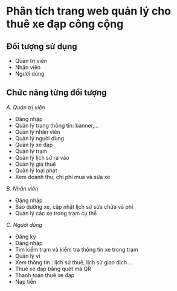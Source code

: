 # Phân tích trang web quản lý cho thuê xe đạp công cộng

## Đối tượng sử dụng
- Quản trị viên
- Nhân viên
- Người dùng
## Chức năng từng đối tượng
*A. Quản trị viên*
- Đăng nhập
- Quản lý trang thông tin: banner,...
- Quản lý nhân viên
- Quản lý người dùng
- Quản lý xe đạp
- Quản lý trạm
- Quản lý lịch sử ra vào 
- Quản lý giá thuê
- Quản lý loại phạt 
- Xem doanh thu, chi phí mua và sửa xe

*B. Nhân viên*
- Đăng nhập
- Bảo dưỡng xe, cập nhật lịch sử sửa chữa và phí
- Quản lý các xe trong trạm cụ thể

*C. Người dùng*
- Đăng ký
- Đăng nhập
- Tìm kiếm trạm và kiểm tra thông tin xe trong trạm 
- Quản lý ví 
- Xem thông tin : lịch sử thuê, lịch sử giao dịch ...
- Thuê xe đạp bằng quét mã QR
- Thanh toán thuê xe đạp
- Nạp tiền
